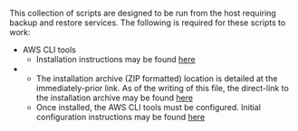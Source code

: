 This collection of scripts are designed to be run from the host requiring backup and restore services. The following is required for these scripts to work:

- AWS CLI tools
  - Installation instructions may be found [here](http://docs.aws.amazon.com/cli/latest/userguide/installing.html)
- 
  - The installation archive (ZIP formatted) location is detailed at the immediately-prior link. As of the writing of this file, the direct-link to the installation archive may be found [here](https://s3.amazonaws.com/aws-cli/awscli-bundle.zip)
  - Once installed, the AWS CLI tools must be configured. Initial configuration instructions may be found [here](http://docs.aws.amazon.com/cli/latest/userguide/cli-chap-getting-started.html)
